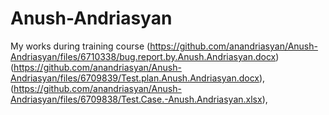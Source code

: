 

# Anush-Andriasyan

My works during training course
(https://github.com/anandriasyan/Anush-Andriasyan/files/6710338/bug.report.by.Anush.Andriasyan.docx)
(https://github.com/anandriasyan/Anush-Andriasyan/files/6709839/Test.plan.Anush.Andriasyan.docx),
(https://github.com/anandriasyan/Anush-Andriasyan/files/6709838/Test.Case.-Anush.Andriasyan.xlsx),


